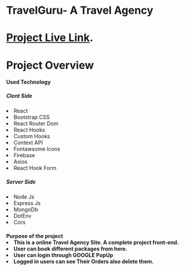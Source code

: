 <h1>TravelGuru- A Travel Agency<h1>

[Project Live Link](https://quirky-minsky-8ca914.netlify.app/).

# Project Overview

<h4>Used Technology<h4>
<h5>Clent Side</h5>
<li>React
<li>Bootstrap CSS
<li>React Router Dom
<li>React Hooks
<li>Custom Hooks
<li>Context API
<li>Fontawsome Icons
<li>Firebase
<li>Axios
<li>React Hook Form
<br />
<h5>Server Side</h5>
<li>Node Js
<li>Express Js
<li>MongoDb
<li>DotEnv
<li>Cors

<br />

<h4>Purpose of the project

<li>This is a online Travel Agency Site. A complete project front-end.
<li>User can book different packages from here.
<li>User can login through GOOGLE PopUp
<li>Logged in users can see Their Orders also delete them.

